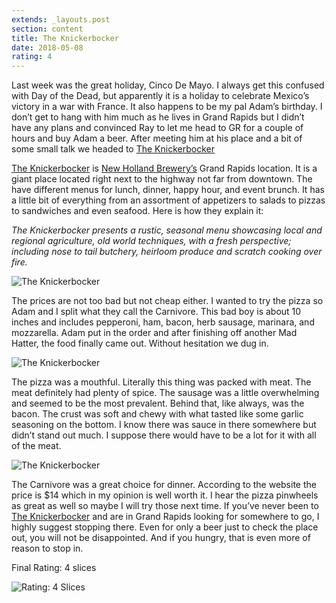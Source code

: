 ```yaml
---
extends: _layouts.post
section: content
title: The Knickerbocker
date: 2018-05-08
rating: 4
---
```


Last week was the great holiday, Cinco De Mayo. I always get this confused with Day of the Dead, but apparently it is a holiday to celebrate Mexico’s victory in a war with France. It also happens to be my pal Adam’s birthday. I don’t get to hang with him much as he lives in Grand Rapids but I didn’t have any plans and convinced Ray to let me head to GR for a couple of hours and buy Adam a beer. After meeting him at his place and a bit of some small talk we headed to [The Knickerbocker](http://newhollandbrew.com/knickerbocker/)

[The Knickerbocker](http://newhollandbrew.com/knickerbocker/) is [New Holland Brewery’s](http://newhollandbrew.com/knickerbocker/) Grand Rapids location. It is a giant place located right next to the highway not far from downtown. The have different menus for lunch, dinner, happy hour, and event brunch. It has a little bit of everything from an assortment of appetizers to salads to pizzas to sandwiches and even seafood. Here is how they explain it:

_The Knickerbocker presents a rustic, seasonal menu showcasing local and regional agriculture, old world techniques, with a fresh perspective; including nose to tail butchery, heirloom produce and scratch cooking over fire._

![The Knickerbocker](https://farm1.staticflickr.com/963/41031313245_fd0ddd0e7a.jpg)

The prices are not too bad but not cheap either. I wanted to try the pizza so Adam and I split what they call the Carnivore. This bad boy is about 10 inches and includes pepperoni, ham, bacon, herb sausage, marinara, and mozzarella. Adam put in the order and after finishing off another Mad Hatter, the food finally came out. Without hesitation we dug in.

![The Knickerbocker](https://farm1.staticflickr.com/976/40123386930_ff3a62c18b.jpg)

The pizza was a mouthful. Literally this thing was packed with meat. The meat definitely had plenty of spice. The sausage was a little overwhelming and seemed to be the most prevalent. Behind that, like always, was the bacon. The crust was soft and chewy with what tasted like some garlic seasoning on the bottom. I know there was sauce in there somewhere but didn’t stand out much. I suppose there would have to be a lot for it with all of the meat.

![The Knickerbocker](https://farm1.staticflickr.com/904/28059427048_0fc27b01b3.jpg)

The Carnivore was a great choice for dinner. According to the website the price is $14 which in my opinion is well worth it. I hear the pizza pinwheels as great as well so maybe I will try those next time. If you’ve never been to [The Knickerbocker](http://newhollandbrew.com/knickerbocker/) and are in Grand Rapids looking for somewhere to go, I highly suggest stopping there. Even for only a beer just to check the place out, you will not be disappointed. And if you hungry, that is even more of reason to stop in.

Final Rating: 4 slices

![Rating: 4 Slices](/assets/img/pizza4_sm.jpg)